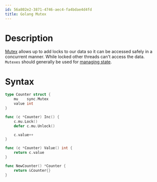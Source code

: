```yaml
---
id: 56a802e2-3871-4746-aec4-fa4bdae4d4fd
title: Golang Mutex
---
```


# Description

[Mutex](https://golang.org/pkg/sync/#Mutex) allows up to add locks to
our data so it can be accessed safely in a concurrent manner. While
locked other threads can't access the data. `Mutexes` should generally
be used for [managing
state](https://github.com/golang/go/wiki/MutexOrChannel).

# Syntax

``` go
type Counter struct {
    mu    sync.Mutex
    value int
}

func (c *Counter) Inc() {
    c.mu.Lock()
    defer c.mu.Unlock()

    c.value++
}

func (c *Counter) Value() int {
    return c.value
}

func NewCounter() *Counter {
    return &Counter{}
}
```
